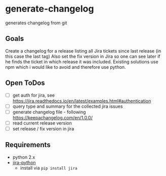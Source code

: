 # generate-changelog
generates changelog from git

## Goals
Create a changelog for a release listing all Jira tickets since last release (in this case the last tag)
Also set the fix version in Jira so one can see later if he finds the ticket in which release it was included.
Existing solutions use npm which i would like to avoid and therefore use python.

## Open ToDos
- [ ] get auth for jira, see https://jira.readthedocs.io/en/latest/examples.html#authentication
- [ ] query type and summary for the collected jira issues
- [ ] generate changelog file - following https://keepachangelog.com/en/1.0.0/
- [ ] read current release version
- [ ] set release / fix version in jira

## Requirements
- python 2.x
- [jira-python](https://github.com/pycontribs/jira)
    - install via `pip install jira`
